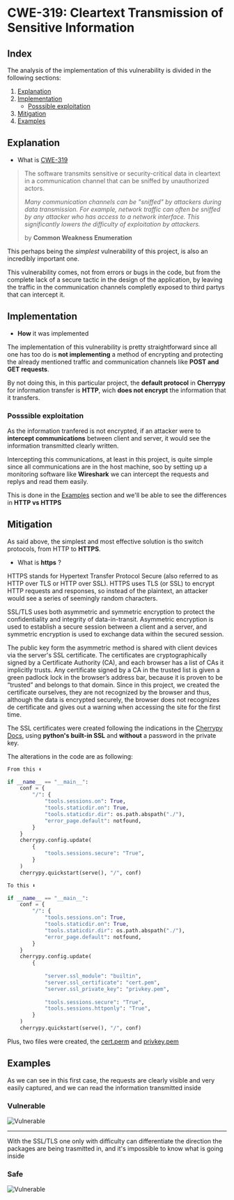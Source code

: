 # CWE-319: Cleartext Transmission of Sensitive Information


## Index
The analysis of the implementation of this vulnerability is divided in the following sections:

1. [Explanation](#explanation)
2. [Implementation](#implementation)
    - [Posssible exploitation](#posssible-exploitation)
4. [Mitigation](#mitigation)
5. [Examples](#examples)

## Explanation

- What is [CWE-319](https://cwe.mitre.org/data/definitions/319.html)

> The software transmits sensitive or security-critical data in cleartext in a communication channel that can be sniffed by unauthorized actors.
> 
> *Many communication channels can be "sniffed" by attackers during data transmission. For example, network traffic can often be sniffed by any attacker who has access to a network interface. This significantly lowers the difficulty of exploitation by attackers.*
> 
> by **Common Weakness Enumeration**

This perhaps being the _simplest_ vulnerability of this project, is also an incredibly important one.

This vulnerability comes, not from errors or bugs in the code, but from the complete lack of a secure tactic in the design of the application, by leaving the traffic in the communication channels completly exposed to third partys that can intercept it. 

## Implementation

- **How** it was implemented  

The implementation of this vulnerability is pretty straightforward since all one has too do is **not implementing** a method of encrypting and protecting the already mentioned traffic and communication channels like **POST and GET requests**.

By not doing this, in this particular project, the **default protocol** in **Cherrypy** for information transfer is **HTTP**, wich **does not encrypt** the information that it transfers.

### Posssible exploitation

As the information tranfered is not encrypted, if an attacker were to **intercept communications** between client and server, it would see the information transmitted clearly written.

Intercepting this communications, at least in this project, is quite simple since all communications are in the host machine, soo by setting up a monitoring software like **Wireshark** we can intercept the requests and replys and read them easily. 

This is done in the [Examples](#exemples) section and we'll be able to see the differences in **HTTP vs HTTPS**

## Mitigation

As said above, the simplest and most effective solution is tho switch protocols, from HTTP to **HTTPS**.

- What is **https** ?

HTTPS stands for Hypertext Transfer Protocol Secure (also referred to as HTTP over TLS or HTTP over SSL). HTTPS uses TLS (or SSL) to encrypt HTTP requests and responses, so instead of the plaintext, an attacker would see a series of seemingly random characters.

SSL/TLS uses both asymmetric and symmetric encryption to protect the confidentiality and integrity of data-in-transit. Asymmetric encryption is used to establish a secure session between a client and a server, and symmetric encryption is used to exchange data within the secured session. 

The public key form the asymmetric method is shared with client devices via the server's SSL certificate. The certificates are cryptographically signed by a Certificate Authority (CA), and each browser has a list of CAs it implicitly trusts. Any certificate signed by a CA in the trusted list is given a green padlock lock in the browser’s address bar, because it is proven to be “trusted” and belongs to that domain. Since in this project, we created the certificate ourselves, they are not recognized by the browser and thus, although the data is encrypted securely, the browser does not recognizes de certificate and gives out a warning when accessing the site for the first time.

The SSL certificates were created following the indications in the [Cherrypy Docs](https://docs.cherrypy.dev/en/latest/deploy.html#ssl-support), using **python's built-in SSL** and **without** a password in the private key.

The alterations in the code are as following:

```python
From this ⬇️

if __name__ == "__main__":
    conf = {
        "/": {
            "tools.sessions.on": True,
            "tools.staticdir.on": True,
            "tools.staticdir.dir": os.path.abspath("./"),
            "error_page.default": notfound,
        }
    }
    cherrypy.config.update(
        {
            "tools.sessions.secure": "True",
        }
    )
    cherrypy.quickstart(serve(), "/", conf)

To this ⬇️

if __name__ == "__main__":
    conf = {
        "/": {
            "tools.sessions.on": True,
            "tools.staticdir.on": True,
            "tools.staticdir.dir": os.path.abspath("./"),
            "error_page.default": notfound,
        }
    }
    cherrypy.config.update(
        {
            
            "server.ssl_module": "builtin",
            "server.ssl_certificate": "cert.pem",
            "server.ssl_private_key": "privkey.pem",
            
            "tools.sessions.secure": "True",
            "tools.sessions.httponly": "True",
        }
    )
    cherrypy.quickstart(serve(), "/", conf)
```

Plus, two files were created, the [cert.perm](../../app_sec/cert.pem) and [privkey.pem](../../app_sec/privkey.pem)

## Examples

As we can see in this first case, the requests are clearly visible and very easily captured, and we can read the information transmitted inside
### Vulnerable

![Vulnerable](CWE-319-vulnerable.gif)

---
With the SSL/TLS one only with difficulty can differentiate the direction the packages are being trasmitted in, and it's impossible to know what is going inside 
### Safe

![Vulnerable](CWE-319-safe.gif)
